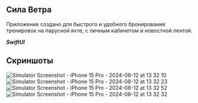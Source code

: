 ## Сила Ветра
Приложение создано для быстрого и удобного бронирования тренировок на парусной яхте, с личным кабинетом и новостной лентой.

***SwiftUI***

## Скриншоты
![Simulator Screenshot - iPhone 15 Pro - 2024-08-12 at 13 32 10](https://github.com/user-attachments/assets/cc5219d8-31ce-4953-b3db-e264f3d94318)
![Simulator Screenshot - iPhone 15 Pro - 2024-08-12 at 13 32 23](https://github.com/user-attachments/assets/f6eeb785-eb60-4085-ad42-39009d7ea6c8)
![Simulator Screenshot - iPhone 15 Pro - 2024-08-12 at 13 32 52](https://github.com/user-attachments/assets/b48d3bcd-09e6-45e2-8534-9d907ee38eeb)
![Simulator Screenshot - iPhone 15 Pro - 2024-08-12 at 13 32 32](https://github.com/user-attachments/assets/9a8232dd-01bb-4b56-bde4-61d1fadd889a)
